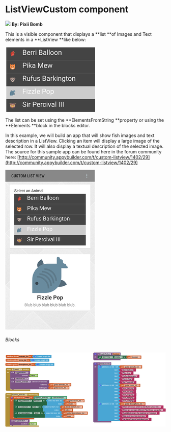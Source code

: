 # ListViewCustom component

![](https://i1.wp.com/AppyBuilder.com/img/pixiibomb3.png) **By: Pixii Bomb**

This is a visible component that displays a **list **of Images and Text elements in a **ListView **like below:

![](/assets/lvCustom1.png)

The list can be set using the **ElementsFromString **property or using the **Elements **block in the blocks editor. 

In this example, we will build an app that will show fish images and text description in a ListView. Clicking an item will display a large image of the selected row. It will also display a textual description of the selected image. The source for this sample app can be found here in the forum community here: [http://community.appybuilder.com/t/custom-listview/1402/29](http://community.appybuilder.com/t/custom-listview/1402/29)

![](/assets/lvCustom2.png)

###### Blocks

###### ![](/assets/lvCustom3.png)
